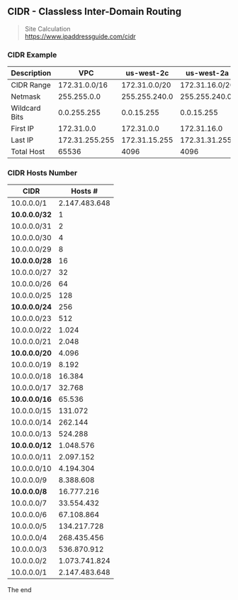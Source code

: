 ## CIDR - Classless Inter-Domain Routing

> Site Calculation  
> https://www.ipaddressguide.com/cidr

### CIDR Example

| Description | VPC | us-west-2c | us-west-2a | us-west-2b |
| --- | --- | --- | --- | --- |
| CIDR Range | 172.31.0.0/16 | 172.31.0.0/20 | 172.31.16.0/20 | 172.31.32.0/20 |
| Netmask | 255.255.0.0 | 255.255.240.0 | 255.255.240.0 | 255.255.240.0 |
| Wildcard Bits | 0.0.255.255 | 0.0.15.255 | 0.0.15.255 | 0.0.15.255 |
| First IP | 172.31.0.0 | 172.31.0.0 | 172.31.16.0 | 172.31.32.0 |
| Last IP | 172.31.255.255 | 172.31.15.255 | 172.31.31.255 | 172.31.47.255 |
| Total Host | 65536 | 4096 | 4096 | 4096 |


### CIDR Hosts Number

| CIDR | Hosts # |
| --- | --- |
| 10.0.0.0/1 | 2.147.483.648 |
| **10.0.0.0/32** | 1 |
| 10.0.0.0/31 | 2 |
| 10.0.0.0/30 | 4 |
| 10.0.0.0/29 | 8 |
| **10.0.0.0/28** | 16 |
| 10.0.0.0/27 | 32 |
| 10.0.0.0/26 | 64 |
| 10.0.0.0/25 | 128 |
| **10.0.0.0/24** | 256 |
| 10.0.0.0/23 | 512 |
| 10.0.0.0/22 | 1.024 |
| 10.0.0.0/21 | 2.048 |
| **10.0.0.0/20** | 4.096 |
| 10.0.0.0/19 | 8.192 |
| 10.0.0.0/18 | 16.384 |
| 10.0.0.0/17 | 32.768 |
| **10.0.0.0/16** | 65.536 |
| 10.0.0.0/15 | 131.072 |
| 10.0.0.0/14 | 262.144 |
| 10.0.0.0/13 | 524.288 |
| **10.0.0.0/12** | 1.048.576 |
| 10.0.0.0/11 | 2.097.152 |
| 10.0.0.0/10 | 4.194.304 |
| 10.0.0.0/9 | 8.388.608 |
| **10.0.0.0/8** | 16.777.216 |
| 10.0.0.0/7 | 33.554.432 |
| 10.0.0.0/6 | 67.108.864 |
| 10.0.0.0/5 | 134.217.728 |
| 10.0.0.0/4 | 268.435.456 |
| 10.0.0.0/3 | 536.870.912 |
| 10.0.0.0/2 | 1.073.741.824 |
| 10.0.0.0/1 | 2.147.483.648 |

The end